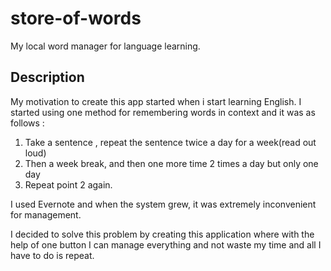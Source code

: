 # store-of-words

My local word manager for language learning.

## Description
My motivation to create this app started when i start learning English. 
I started using one method for remembering words in context and it was as follows : 

1. Take a sentence , repeat the sentence twice a day for a week(read out loud)
2. Then a week break, and then one more time 2 times a day but only one day
3. Repeat point 2 again.

I used Evernote and when the system grew, it was extremely inconvenient for management.

I decided to solve this problem by creating this application where with the help of one button I can manage everything and not waste my time and all I have to do is repeat.
